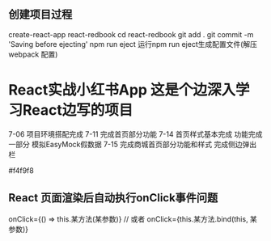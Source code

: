## 创建项目过程
create-react-app react-redbook
cd react-redbook
git add .
git commit -m 'Saving before ejecting'
npm run eject  运行npm run eject生成配置文件(解压 webpack 配置)

# React实战小红书App   这是个边深入学习React边写的项目
7-06 项目环境搭配完成
7-11 完成首页部分功能 
7-14 首页样式基本完成 功能完成一部分 模拟EasyMock假数据
7-15 完成商城首页部分功能和样式 完成侧边弹出栏

#f4f9f8

## React 页面渲染后自动执行onClick事件问题
onClick={() => this.某方法(某参数)}
// 或者
onClick={this.某方法.bind(this, 某参数)}